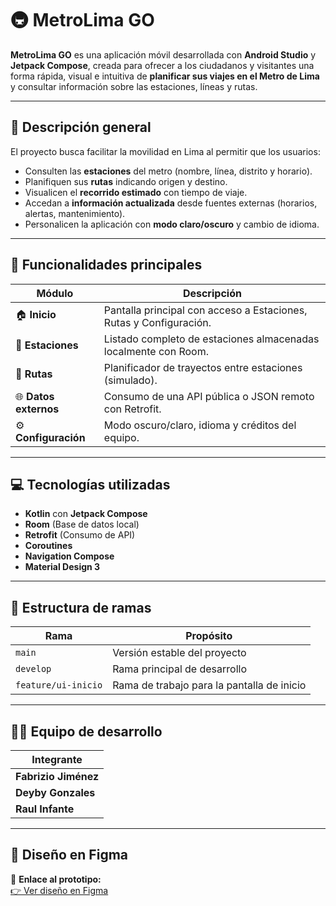 # 🚇 MetroLima GO

**MetroLima GO** es una aplicación móvil desarrollada con **Android Studio** y **Jetpack Compose**, creada para ofrecer a los ciudadanos y visitantes una forma rápida, visual e intuitiva de **planificar sus viajes en el Metro de Lima** y consultar información sobre las estaciones, líneas y rutas.

---

## 🎯 Descripción general

El proyecto busca facilitar la movilidad en Lima al permitir que los usuarios:
- Consulten las **estaciones** del metro (nombre, línea, distrito y horario).  
- Planifiquen sus **rutas** indicando origen y destino.  
- Visualicen el **recorrido estimado** con tiempo de viaje.  
- Accedan a **información actualizada** desde fuentes externas (horarios, alertas, mantenimiento).  
- Personalicen la aplicación con **modo claro/oscuro** y cambio de idioma.

---

## 🧩 Funcionalidades principales

| Módulo | Descripción |
|--------|--------------|
| 🏠 **Inicio** | Pantalla principal con acceso a Estaciones, Rutas y Configuración. |
| 🚉 **Estaciones** | Listado completo de estaciones almacenadas localmente con Room. |
| 📍 **Rutas** | Planificador de trayectos entre estaciones (simulado). |
| 🌐 **Datos externos** | Consumo de una API pública o JSON remoto con Retrofit. |
| ⚙️ **Configuración** | Modo oscuro/claro, idioma y créditos del equipo. |

---

## 💻 Tecnologías utilizadas
- **Kotlin** con **Jetpack Compose**
- **Room** (Base de datos local)
- **Retrofit** (Consumo de API)
- **Coroutines**
- **Navigation Compose**
- **Material Design 3**

---

## 🧠 Estructura de ramas
| Rama | Propósito |
|------|------------|
| `main` | Versión estable del proyecto |
| `develop` | Rama principal de desarrollo |
| `feature/ui-inicio` | Rama de trabajo para la pantalla de inicio |

---

## 🧑‍💻 Equipo de desarrollo
| Integrante |
|-------------|
| **Fabrizio Jiménez** | 
| **Deyby Gonzales** |
| **Raul Infante** | 

---

## 🎨 Diseño en Figma
🔗 **Enlace al prototipo:**  
[👉 Ver diseño en Figma](https://www.figma.com/design/Ys4aOFH1RX4sn347e99qKU/MetroLimaGO?node-id=0-1&t=7eY46kMVMKOrlByB-1)


